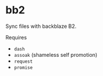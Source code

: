 # bb2
Sync files with backblaze B2.

Requires
- `dash`
- `assoak` (shameless self promotion)
- `request`
- `promise`